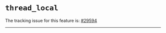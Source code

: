 # `thread_local`

The tracking issue for this feature is: [#29594]

[#29594]: https://github.com/rust-lang/rust/issues/29594

------------------------



